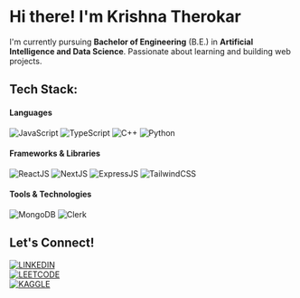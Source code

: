 # Hi there! I'm Krishna Therokar

I'm currently pursuing **Bachelor of Engineering** (B.E.) in **Artificial Intelligence and Data Science**. Passionate about learning and building web projects.

## Tech Stack:

#### Languages
![JavaScript](https://img.shields.io/badge/-JavaScript-F7DF1E?logo=JavaScript&logoColor=white&style=for-the-badge)
![TypeScript](https://img.shields.io/badge/TypeScript-3178C6?style=for-the-badge&logo=typescript&logoColor=white)
![C++](https://img.shields.io/badge/C%2B%2B-00599C?logo=c%2B%2B&logoColor=white&style=for-the-badge)
![Python](https://img.shields.io/badge/Python-3776AB?style=for-the-badge&logo=python&logoColor=white)

#### Frameworks & Libraries
![ReactJS](https://img.shields.io/badge/-ReactJs-45b8d8?logo=react&logoColor=white&style=for-the-badge)
![NextJS](https://img.shields.io/badge/-NextJs-000000?style=for-the-badge&logo=vercel&logoColor=EAECEE)
![ExpressJS](https://img.shields.io/badge/expressjs-000000?style=for-the-badge&logo=express&logoColor=white)
![TailwindCSS](https://img.shields.io/badge/Tailwind-38B2AC?style=for-the-badge&logo=tailwind-css&logoColor=white)

#### Tools & Technologies
![MongoDB](https://img.shields.io/badge/-MongoDB-13aa52?style=for-the-badge&logo=mongodb&logoColor=white)
![Clerk](https://img.shields.io/badge/-Clerk-6C47FF?style=for-the-badge&logo=clerk&logoColor=white)

## Let's Connect!

[![LINKEDIN](https://img.shields.io/badge/LinkedIn-krishnatherokar-blue?style=for-the-badge&logo=invision&logoColor=white)](https://www.linkedin.com/in/krishnatherokar/)
<br>
[![LEETCODE](https://img.shields.io/badge/LeetCode-krishnatherokar-orange?style=for-the-badge&logo=leetcode&logoColor=white)](https://leetcode.com/krishnatherokar/)
<br>
[![KAGGLE](https://img.shields.io/badge/Kaggle-krishnatherokar-20BEFF?style=for-the-badge&logo=kaggle&logoColor=white)](https://kaggle.com/krishnatherokar/)
